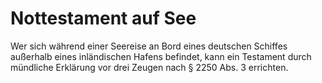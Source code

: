 # Nottestament auf See

Wer sich während einer Seereise an Bord eines deutschen Schiffes außerhalb eines inländischen Hafens befindet, kann ein Testament durch mündliche Erklärung vor drei Zeugen nach § 2250 Abs. 3 errichten.